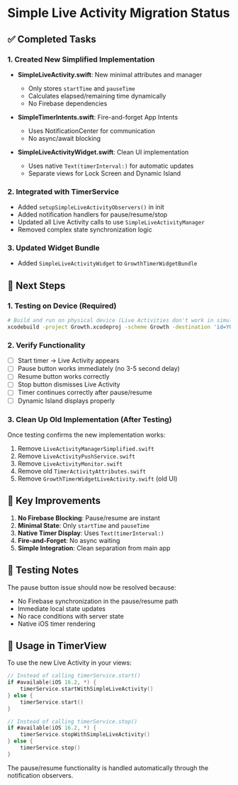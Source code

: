 # Simple Live Activity Migration Status

## ✅ Completed Tasks

### 1. Created New Simplified Implementation
- **SimpleLiveActivity.swift**: New minimal attributes and manager
  - Only stores `startTime` and `pauseTime` 
  - Calculates elapsed/remaining time dynamically
  - No Firebase dependencies

- **SimpleTimerIntents.swift**: Fire-and-forget App Intents
  - Uses NotificationCenter for communication
  - No async/await blocking

- **SimpleLiveActivityWidget.swift**: Clean UI implementation
  - Uses native `Text(timerInterval:)` for automatic updates
  - Separate views for Lock Screen and Dynamic Island

### 2. Integrated with TimerService
- Added `setupSimpleLiveActivityObservers()` in init
- Added notification handlers for pause/resume/stop
- Updated all Live Activity calls to use `SimpleLiveActivityManager`
- Removed complex state synchronization logic

### 3. Updated Widget Bundle
- Added `SimpleLiveActivityWidget` to `GrowthTimerWidgetBundle`

## 🔄 Next Steps

### 1. Testing on Device (Required)
```bash
# Build and run on physical device (Live Activities don't work in simulator)
xcodebuild -project Growth.xcodeproj -scheme Growth -destination 'id=YOUR_DEVICE_ID' run
```

### 2. Verify Functionality
- [ ] Start timer → Live Activity appears
- [ ] Pause button works immediately (no 3-5 second delay)
- [ ] Resume button works correctly
- [ ] Stop button dismisses Live Activity
- [ ] Timer continues correctly after pause/resume
- [ ] Dynamic Island displays properly

### 3. Clean Up Old Implementation (After Testing)
Once testing confirms the new implementation works:
1. Remove `LiveActivityManagerSimplified.swift`
2. Remove `LiveActivityPushService.swift`
3. Remove `LiveActivityMonitor.swift`
4. Remove old `TimerActivityAttributes.swift`
5. Remove `GrowthTimerWidgetLiveActivity.swift` (old UI)

## 🎯 Key Improvements

1. **No Firebase Blocking**: Pause/resume are instant
2. **Minimal State**: Only `startTime` and `pauseTime`
3. **Native Timer Display**: Uses `Text(timerInterval:)`
4. **Fire-and-Forget**: No async waiting
5. **Simple Integration**: Clean separation from main app

## 📝 Testing Notes

The pause button issue should now be resolved because:
- No Firebase synchronization in the pause/resume path
- Immediate local state updates
- No race conditions with server state
- Native iOS timer rendering

## 🚀 Usage in TimerView

To use the new Live Activity in your views:

```swift
// Instead of calling timerService.start()
if #available(iOS 16.2, *) {
    timerService.startWithSimpleLiveActivity()
} else {
    timerService.start()
}

// Instead of calling timerService.stop()
if #available(iOS 16.2, *) {
    timerService.stopWithSimpleLiveActivity()
} else {
    timerService.stop()
}
```

The pause/resume functionality is handled automatically through the notification observers.